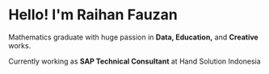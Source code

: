 # Hello! I'm Raihan Fauzan
Mathematics graduate with huge passion in **Data, Education,** and **Creative** works.

Currently working as **SAP Technical Consultant** at Hand Solution Indonesia

<!---
raihan-fauzan/raihan-fauzan is a ✨ special ✨ repository because its `README.md` (this file) appears on your GitHub profile.
You can click the Preview link to take a look at your changes.

:)
--->
